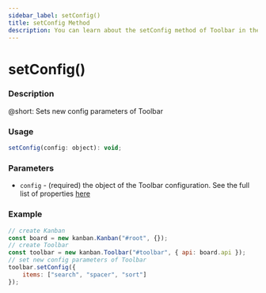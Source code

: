 ```yaml
---
sidebar_label: setConfig()
title: setConfig Method
description: You can learn about the setConfig method of Toolbar in the documentation of the DHTMLX JavaScript Kanban library. Browse developer guides and API reference, try out code examples and live demos, and download a free 30-day evaluation version of DHTMLX Kanban.
---
```


# setConfig()

### Description

@short: Sets new config parameters of Toolbar

### Usage

~~~jsx {}
setConfig(config: object): void;
~~~

### Parameters

- `config` - (required) the object of the Toolbar configuration. See the full list of properties [here](api/api_overview.md#toolbar-properties)

### Example

~~~jsx {6-8}
// create Kanban
const board = new kanban.Kanban("#root", {});
// create Toolbar
const toolbar = new kanban.Toolbar("#toolbar", { api: board.api });
// set new config parameters of Toolbar
toolbar.setConfig({
	items: ["search", "spacer", "sort"]
});
~~~
